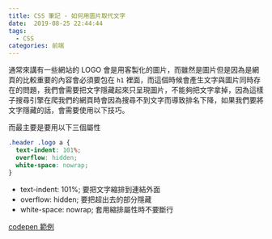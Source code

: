 ```yaml
---
title: CSS 筆記 - 如何用圖片取代文字
date:  2019-08-25 22:44:44
tags: 
  - CSS
categories: 前端
---
```


通常來講有一些網站的 LOGO 會是用客製化的圖片，而雖然是圖片但是因為是網頁的比較重要的內容會必須要包在 `h1` 裡面，而這個時候會產生文字與圖片同時存在的問題，我們會需要把文字隱藏起來只呈現圖片，不能夠把文字拿掉，因為這樣子搜尋引擎在爬我們的網頁時會因為搜尋不到文字而導致排名下降，如果我們要將文字隱藏的話，會需要使用以下技巧。

而最主要是要用以下三個屬性
``` CSS
.header .logo a {
  text-indent: 101%;
  overflow: hidden;
  white-space: nowrap;
}
```

* text-indent: 101%; 要把文字縮排到連結外面
* overflow: hidden; 要把超出去的部分隱藏
* white-space: nowrap; 套用縮排屬性時不要斷行

[codepen 範例](https://codepen.io/cos214159/pen/gVpLGM)